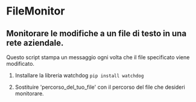 # FileMonitor
## Monitorare le modifiche a un file di testo in una rete aziendale.

Questo script stampa un messaggio ogni volta che il file specificato viene modificato.

1. Installare la libreria watchdog
    `pip install watchdog`

1.  Sostituire 'percorso_del_tuo_file' con il percorso del file che desideri monitorare.

